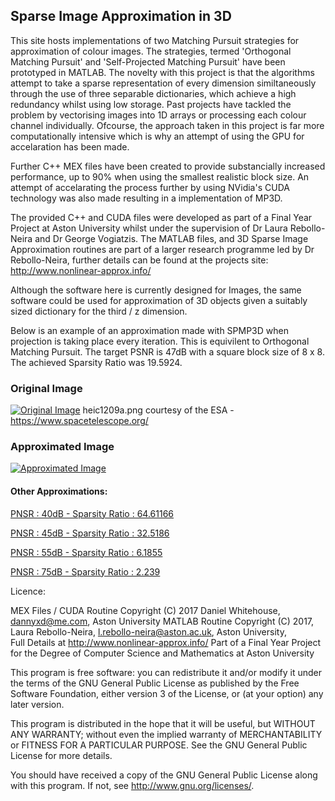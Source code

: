 ## Sparse Image Approximation in 3D

This site hosts implementations of two Matching Pursuit strategies for approximation of colour images. 
The strategies, termed 'Orthogonal Matching Pursuit' and 'Self-Projected Matching Pursuit' have been prototyped in MATLAB.
The novelty with this project is that the algorithms attempt to take a sparse representation of every dimension similtaneously through the use of three separable dictionaries, which achieve a high redundancy whilst using low storage. Past projects have tackled the problem by vectorising images into 1D arrays or processing each colour channel individually. Ofcourse, the approach taken in this project is far more computationally intensive which is why an attempt of using the GPU for accelaration has been made. 

Further C++ MEX files have been created to provide substancially increased performance, up to 90% when using the smallest realistic block size. 
An attempt of accelarating the process further by using NVidia's CUDA technology was also made resulting in a implementation of MP3D. 

The provided C++ and CUDA files were developed as part of a Final Year Project at Aston University whilst under the supervision of Dr Laura Rebollo-Neira and Dr George Vogiatzis. The MATLAB files, and 3D Sparse Image Approximation routines are part of a larger research programme led by Dr Rebollo-Neira, further details can be found at the projects site: <http://www.nonlinear-approx.info/> 

Although the software here is currently designed for Images, the same software could be used for approximation of 3D objects given a suitably sized dictionary for the third / z dimension.

Below is an example of an approximation made with SPMP3D when projection is taking place every iteration. This is equivilent to Orthogonal Matching Pursuit.
The target PSNR is 47dB with a square block size of 8 x 8. 
The achieved Sparsity Ratio was 19.5924.

### Original Image
[![Original Image](https://dannyxd11.github.io/SIA_3D/docs/Images/original.png "Original Image")](https://dannyxd11.github.io/SIA_3D/docs/Images/original.png)
heic1209a.png courtesy of the ESA - <https://www.spacetelescope.org/>

### Approximated Image
[![Approximated Image](https://dannyxd11.github.io/SIA_3D/docs/Images/approximation-47dB-19.5924.png "Approximated Image")](https://dannyxd11.github.io/SIA_3D/docs/Images/approximation-47dB-19.5924.png)

#### Other Approximations:
[PNSR : 40dB - Sparsity Ratio : 64.61166](https://dannyxd11.github.io/SIA_3D/docs/Images/approximation-40dB-64.6166.png)

[PNSR : 45dB - Sparsity Ratio : 32.5186](https://dannyxd11.github.io/SIA_3D/docs/Images/approximation-45dB-32.5186.png)

[PNSR : 55dB - Sparsity Ratio : 6.1855](https://dannyxd11.github.io/SIA_3D/docs/Images/approximation-55dB-6.1855.png)

[PNSR : 75dB - Sparsity Ratio : 2.239](https://dannyxd11.github.io/SIA_3D/docs/Images/approximation-75dB-2.239.png)

Licence:

MEX Files / CUDA Routine Copyright (C) 2017  Daniel Whitehouse, <dannyxd@me.com>, Aston University
MATLAB Routine Copyright (C) 2017, Laura Rebollo-Neira, <l.rebollo-neira@aston.ac.uk>, Aston University,  
  Full Details at <http://www.nonlinear-approx.info/>
Part of a Final Year Project for the Degree of Computer Science and Mathematics at Aston University


This program is free software: you can redistribute it and/or modify
it under the terms of the GNU General Public License as published by
the Free Software Foundation, either version 3 of the License, or
(at your option) any later version.

This program is distributed in the hope that it will be useful,
but WITHOUT ANY WARRANTY; without even the implied warranty of
MERCHANTABILITY or FITNESS FOR A PARTICULAR PURPOSE.  See the
GNU General Public License for more details.

You should have received a copy of the GNU General Public License
along with this program.  If not, see <http://www.gnu.org/licenses/>.





